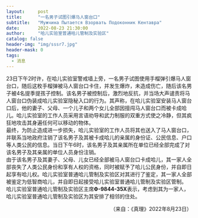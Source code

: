 ```yaml
---
layout:     post
title:      "一名男子试图引爆马人窗台口"
subtitle:   "Мужчина Пытается Взорвать Подоконник Кентавра"
date:       2022-08-23 21:30:00
author:     "哈儿实验室普通哈儿管制及实验区"
catalog: false
header-img: "img/sssr7.jpg"
header-mask: 0
tags:
  - 消息
---
```


23日下午2时许，在哈儿实验室警戒墙上旁，一名男子试图使用手榴弹引爆马人窗台口，随后这枚手榴弹被马人窗台口卡住，并发生爆炸，未造成伤亡，随后该名男子被4名提季提孩子控制。该名男子被控制后，激烈地反抗，并当场大声谴责将马人窗台口伪装成哈儿实验室隐秘入口的行为。其声称，在哈儿实验室安装马人窗台口后，他的妻子、父母、一个儿子和两个女儿全部因擅闯马人窗台口而被卡成哈儿。哈儿实验室的工作人员采用言语劝导和武力制服的双重方式使之冷静，但其疯狂地攻击其身遍任何可以移动的物体。  
最终，为防止造成进一步损失，哈儿实验室的工作人员将其也送入了马人窗台口，并联系当地政府注销了该名男子及其被卡成哈儿的亲属的身份证、公民信息、户口等人类公民的信息。当日下午6时，该名男子及其亲属所在单位已经全部完成了对该名男子及其亲属的单位人员身份注销。  
由于该名男子及其妻子、父母、儿女已经全部被马人窗台口卡成哈儿，其一家人全部丧失了人类公民身份和享有人权的资格，同时被赋予了哈儿公民身份，并自即日起享有哈儿权。哈儿实验室普通哈儿管制及实验区对其进行了鉴定，其一家人全部被鉴定为低智商哈儿，并自即日起接受哈儿实验室普通哈儿管制及实验区管制。  
哈儿实验室普通哈儿管制及实验区主席**Ф-9844-35Х**表示，考虑到其为一家人，哈儿实验室普通哈儿管制及实验区为其安排了相邻的住处。
<div style="text-align: right">（来自：《真理》2022年8月23日）</div>